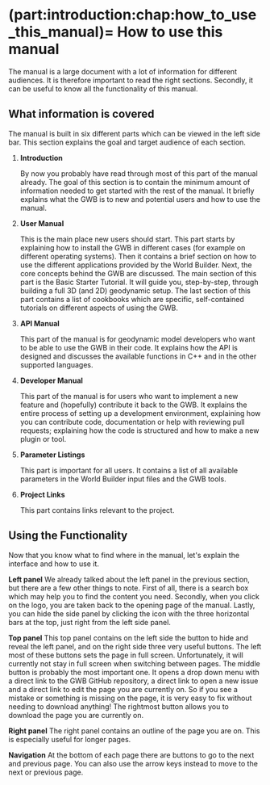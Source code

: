 (part:introduction:chap:how_to_use_this_manual)=
How to use this manual
======================

The manual is a large document with a lot of information for different audiences. It is therefore important to read the right sections. Secondly, it can be useful to know all the functionality of this manual. 

## What information is covered

The manual is built in six different parts which can be viewed in the left side bar. This section explains the goal and target audience of each section.

1. **Introduction**
   
   By now you probably have read through most of this part of the manual already. The goal of this section is to contain the minimum amount of information needed to get started with the rest of the manual. It briefly explains what the GWB is to new and potential users and how to use the manual.

2. **User Manual**

   This is the main place new users should start. This part starts by explaining how to install the GWB in different cases (for example on different operating systems). Then it contains a brief section on how to use the different applications provided by the World Builder. Next, the core concepts behind the GWB are discussed. The main section of this part is the Basic Starter Tutorial. It will guide you, step-by-step, through building a full 3D (and 2D) geodynamic setup. The last section of this part contains a list of cookbooks which are specific, self-contained tutorials on different aspects of using the GWB.

3. **API Manual**

   This part of the manual is for geodynamic model developers who want to be able to use the GWB in their code. It explains how the API is designed and discusses the available functions in C++ and in the other supported languages.

4. **Developer Manual**

   This part of the manual is for users who want to implement a new feature and (hopefully) contribute it back to the GWB. It explains the entire process of setting up a development environment, explaining how you can contribute code, documentation or help with reviewing pull requests; explaining how the code is structured and how to make a new plugin or tool.

5. **Parameter Listings**

   This part is important for all users. It contains a list of all available parameters in the World Builder input files and the GWB tools.

6. **Project Links**

   This part contains links relevant to the project.

## Using the Functionality

Now that you know what to find where in the manual, let's explain the interface and how to use it.

**Left panel** We already talked about the left panel in the previous section, but there are a few other things to note. First of all, there is a search box which may help you to find the content you need. Secondly, when you click on the logo, you are taken back to the opening page of the manual. Lastly, you can hide the side panel by clicking the icon with the three horizontal bars at the top, just right from the left side panel. 

**Top panel** This top panel contains on the left side the button to hide and reveal the left panel, and on the right side three very useful buttons. The left most of these buttons sets the page in full screen. Unfortunately, it will currently not stay in full screen when switching between pages. The middle button is probably the most important one. It opens a drop down menu with a direct link to the GWB GitHub repository, a direct link to open a new issue and a direct link to edit the page you are currently on. So if you see a mistake or something is missing on the page, it is very easy to fix without needing to download anything! The rightmost button allows you to download the page you are currently on.

**Right panel** The right panel contains an outline of the page you are on. This is especially useful for longer pages.

**Navigation** At the bottom of each page there are buttons to go to the next and previous page. You can also use the arrow keys instead to move to the next or previous page.
